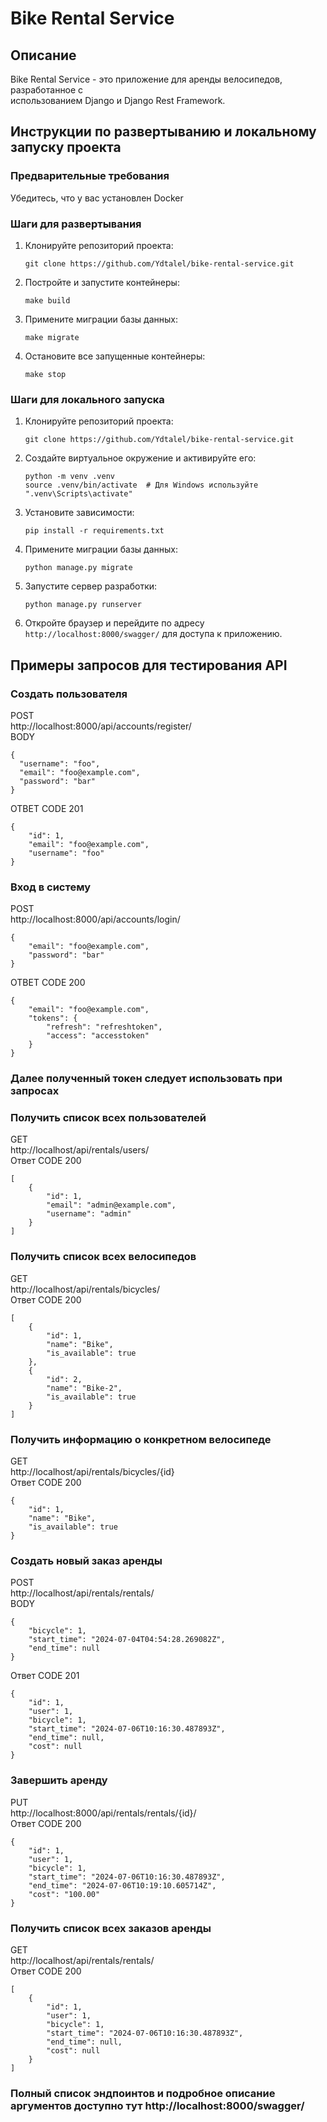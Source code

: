 # Bike Rental Service

## Описание
Bike Rental Service - это приложение для аренды велосипедов, разработанное с    
использованием Django и Django Rest Framework. 

## Инструкции по развертыванию и локальному запуску проекта

### Предварительные требования
Убедитесь, что у вас установлен Docker


### Шаги для развертывания

1. Клонируйте репозиторий проекта:
    ```
    git clone https://github.com/Ydtalel/bike-rental-service.git
    ```

2. Постройте и запустите контейнеры:
    ```
    make build
    ```

3. Примените миграции базы данных:
    ```
    make migrate
    ```

4. Остановите все запущенные контейнеры:
    ```
    make stop
    ```

### Шаги для локального запуска

1. Клонируйте репозиторий проекта:
    ```
    git clone https://github.com/Ydtalel/bike-rental-service.git
    ```

2. Создайте виртуальное окружение и активируйте его:
    ```
    python -m venv .venv
    source .venv/bin/activate  # Для Windows используйте ".venv\Scripts\activate"
    ```

3. Установите зависимости:
    ```
    pip install -r requirements.txt
    ```

4. Примените миграции базы данных:
    ```
    python manage.py migrate
    ```

5. Запустите сервер разработки:
    ```
    python manage.py runserver
    ```

6. Откройте браузер и перейдите по адресу `http://localhost:8000/swagger/` для доступа к приложению.

## Примеры запросов для тестирования API
### Cоздать пользователя  
POST   
http://localhost:8000/api/accounts/register/   
BODY
```
{
  "username": "foo",
  "email": "foo@example.com",
  "password": "bar"
}
```
ОТВЕТ CODE 201
```
{
    "id": 1,
    "email": "foo@example.com",
    "username": "foo"
}
```

### Вход в систему
POST    
http://localhost:8000/api/accounts/login/   
```
{
    "email": "foo@example.com",
    "password": "bar"
}
```
ОТВЕТ  CODE 200
```
{
    "email": "foo@example.com",
    "tokens": {
        "refresh": "refreshtoken",
        "access": "accesstoken"
    }
}
```
### Далее полученный токен следует использовать при запросах
### Получить список всех пользователей
GET  
http://localhost/api/rentals/users/  
Ответ CODE 200  
```
[
    {
        "id": 1,
        "email": "admin@example.com",
        "username": "admin"
    }
]
```
### Получить список всех велосипедов
GET  
http://localhost/api/rentals/bicycles/  
Ответ CODE 200  
```
[
    {
        "id": 1,
        "name": "Bike",
        "is_available": true
    },
    {
        "id": 2,
        "name": "Bike-2",
        "is_available": true
    }
]
```

### Получить информацию о конкретном велосипеде
GET   
http://localhost/api/rentals/bicycles/{id}  
Ответ CODE 200  

```
{
    "id": 1,
    "name": "Bike",
    "is_available": true
}
```
### Создать новый заказ аренды
POST   
http://localhost/api/rentals/rentals/   
BODY   

```
{
    "bicycle": 1,
    "start_time": "2024-07-04T04:54:28.269082Z",
    "end_time": null
}
```
Ответ CODE 201   

```
{
    "id": 1,
    "user": 1,
    "bicycle": 1,
    "start_time": "2024-07-06T10:16:30.487893Z",
    "end_time": null,
    "cost": null
}
```
### Завершить аренду
PUT  
http://localhost:8000/api/rentals/rentals/{id}/   
Ответ CODE 200  

```
{
    "id": 1,
    "user": 1,
    "bicycle": 1,
    "start_time": "2024-07-06T10:16:30.487893Z",
    "end_time": "2024-07-06T10:19:10.605714Z",
    "cost": "100.00"
}
```
### Получить список всех заказов аренды
GET  
http://localhost/api/rentals/rentals/  
Ответ CODE 200  

```
[
    {
        "id": 1,
        "user": 1,
        "bicycle": 1,
        "start_time": "2024-07-06T10:16:30.487893Z",
        "end_time": null,
        "cost": null
    }
]
```

### Полный список эндпоинтов и подробное описание аргументов доступно тут http://localhost:8000/swagger/